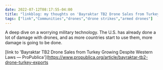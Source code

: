 ---date: 2022-07-12T08:17:55-04:00title: "linkblog: my thoughts on 'Bayraktar TB2 Drone Sales from Turkey Growing Despite Western Laws — ProPublica'"tags: ["link","Communities","drones","drone strikes","armed drones"]---A deep dive on a worrying military technology. The U.S. has already done a lot of damage with drones, and as more countries start to use them, more damage is going to be done. [link to 'Bayraktar TB2 Drone Sales from Turkey Growing Despite Western Laws — ProPublica'](https://www.propublica.org/article/bayraktar-tb2-drone-turkey-exports